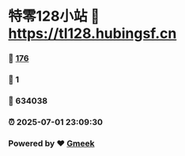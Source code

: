 # 特零128小站 :link: https://tl128.hubingsf.cn 
### :page_facing_up: [176](https://tl128.hubingsf.cn/tag.html) 
### :speech_balloon: 1 
### :hibiscus: 634038 
### :alarm_clock: 2025-07-01 23:09:30 
### Powered by :heart: [Gmeek](https://github.com/Meekdai/Gmeek)
